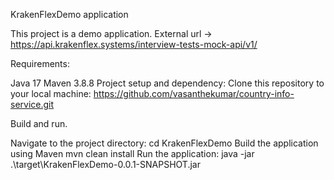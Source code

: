 KrakenFlexDemo application

This project is a demo application.
External url -> https://api.krakenflex.systems/interview-tests-mock-api/v1/

Requirements:

Java 17 
Maven 3.8.8
Project setup and dependency:
Clone this repository to your local machine:
https://github.com/vasanthekumar/country-info-service.git

Build and run.

Navigate to the project directory: cd KrakenFlexDemo
Build the application using Maven mvn clean install
Run the application: java -jar .\target\KrakenFlexDemo-0.0.1-SNAPSHOT.jar
